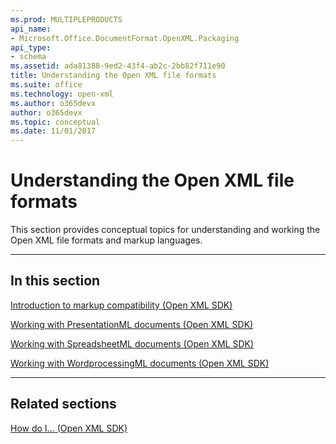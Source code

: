 ```yaml
---
ms.prod: MULTIPLEPRODUCTS
api_name:
- Microsoft.Office.DocumentFormat.OpenXML.Packaging
api_type:
- schema
ms.assetid: ada81388-9ed2-43f4-ab2c-2bb82f711e90
title: Understanding the Open XML file formats
ms.suite: office
ms.technology: open-xml
ms.author: o365devx
author: o365devx
ms.topic: conceptual
ms.date: 11/01/2017
---
```

# Understanding the Open XML file formats

This section provides conceptual topics for understanding and working
the Open XML file formats and markup languages.


--------------------------------------------------------------------------------
## In this section 
[Introduction to markup compatibility (Open XML SDK)](introduction-to-markup-compatibility.md)  

[Working with PresentationML documents (Open XML SDK)](working-with-presentationml-documents.md)  

[Working with SpreadsheetML documents (Open XML SDK)](working-with-spreadsheetml-documents.md)  

[Working with WordprocessingML documents (Open XML SDK)](working-with-wordprocessingml-documents.md)  


--------------------------------------------------------------------------------
## Related sections 
[How do I... (Open XML SDK)](how-do-i.md)  
